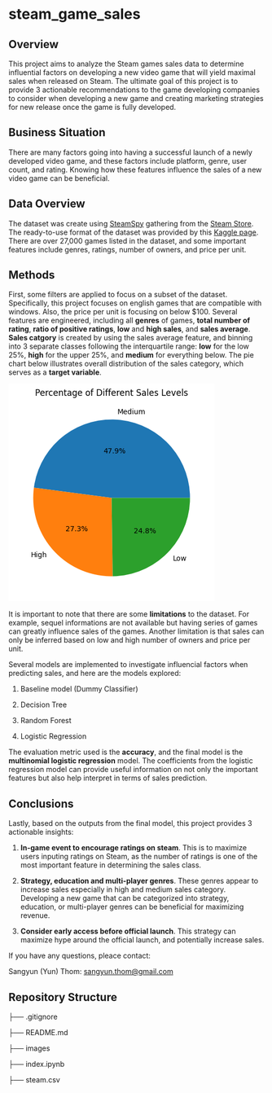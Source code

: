 # steam_game_sales

## Overview

This project aims to analyze the Steam games sales data to determine influential factors on developing a new video game that will yield maximal sales when released on Steam. The ultimate goal of this project is to provide 3 actionable recommendations to the game developing companies to consider when developing a new game and creating marketing strategies for new release once the game is fully developed.

## Business Situation

There are many factors going into having a successful launch of a newly developed video game, and these factors include platform, genre, user count, and rating. Knowing how these features influence the sales of a new video game can be beneficial.

## Data Overview

The dataset was create using [SteamSpy](https://nik-davis.github.io/posts/2019/steam-data-collection/) gathering from the [Steam Store](https://store.steampowered.com/). The ready-to-use format of the dataset was provided by this [Kaggle page](https://www.kaggle.com/datasets/nikdavis/steam-store-games). There are over 27,000 games listed in the dataset, and some important features include genres, ratings, number of owners, and price per unit.

## Methods

First, some filters are applied to focus on a subset of the dataset. Specifically, this project focuses on english games that are compatible with windows. Also, the price per unit is focusing on below $100. Several features are engineered, including all **genres** of games, **total number of rating**, **ratio of positive ratings**, **low** and **high sales**, and **sales average**. **Sales catgory** is created by using the sales average feature, and binning into 3 separate classes following the interquartile range: **low** for the low 25%, **high** for the upper 25%, and **medium** for everything below. The pie chart below illustrates overall distribution of the sales category, which serves as a **target variable**.

![image](./images/sales_category_pie_chart.png)

It is important to note that there are some **limitations** to the dataset. For example, sequel informations are not available but having series of games can greatly influence sales of the games. Another limitation is that sales can only be inferred based on low and high number of owners and price per unit.

Several models are implemented to investigate influencial factors when predicting sales, and here are the models explored:

1. Baseline model (Dummy Classifier)

2. Decision Tree

3. Random Forest

4. Logistic Regression

The evaluation metric used is the **accuracy**, and the final model is the **multinomial logistic regression** model. The coefficients from the logistic regression model can provide useful information on not only the important features but also help interpret in terms of sales prediction.

## Conclusions

Lastly, based on the outputs from the final model, this project provides 3 actionable insights:

1. **In-game event to encourage ratings on steam**. This is to maximize users inputing ratings on Steam, as the number of ratings is one of the most important feature in determining the sales class.

2. **Strategy, education and multi-player genres**. These genres appear to increase sales especially in high and medium sales category. Developing a new game that can be categorized into strategy, education, or multi-player genres can be beneficial for maximizing revenue.

3. **Consider early access before official launch**. This strategy can maximize hype around the official launch, and potentially increase sales.

If you have any questions, pleace contact:

Sangyun (Yun) Thom: [sangyun.thom@gmail.com](mailto:sangyun.thom@gmail.com)

## Repository Structure

├── .gitignore

├── README.md

├── images

├── index.ipynb

├── steam.csv